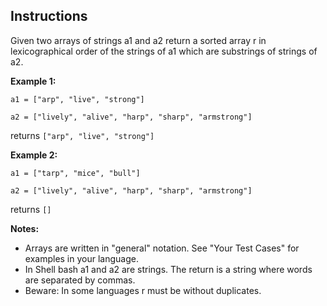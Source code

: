 <h2>Instructions</h2>

Given two arrays of strings a1 and a2 return a sorted array r in lexicographical order of the strings of a1 which are substrings of strings of a2.

**Example 1:**

```
a1 = ["arp", "live", "strong"]

a2 = ["lively", "alive", "harp", "sharp", "armstrong"]
```
returns ```["arp", "live", "strong"]```


**Example 2:**

```
a1 = ["tarp", "mice", "bull"]

a2 = ["lively", "alive", "harp", "sharp", "armstrong"]
```

returns `[]`

**Notes:**

- Arrays are written in "general" notation. See "Your Test Cases" for examples in your language.
- In Shell bash a1 and a2 are strings. The return is a string where words are separated by commas.
- Beware: In some languages r must be without duplicates.
